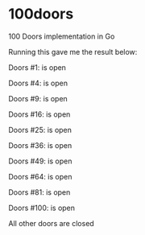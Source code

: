 100doors
========

100 Doors implementation in Go

Running this gave me the result below:

Doors #1: is open

Doors #4: is open

Doors #9: is open

Doors #16: is open

Doors #25: is open

Doors #36: is open

Doors #49: is open

Doors #64: is open

Doors #81: is open

Doors #100: is open

All other doors are closed
